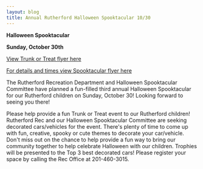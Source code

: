```yaml
---
layout: blog
title: Annual Rutherford Halloween Spooktacular 10/30
---
```


**Halloween Spooktacular**

**Sunday, October 30th**

[View Trunk or Treat flyer here](https://storage.googleapis.com/static.rutherford-nj.com/recreation/posts/2016_Halloween_TrunkorTreat.pdf)

[For details and times view Spooktacular flyer here](https://storage.googleapis.com/static.rutherford-nj.com/recreation/posts/2016_Halloween_Spooktacular.pdf)

The Rutherford Recreation Department and Halloween Spooktacular Committee have planned a fun-filled third annual Halloween Spooktacular for our Rutherford children on Sunday, October 30! Looking forward to seeing you there! 

Please help provide a fun Trunk or Treat event to our Rutherford children! Rutherford Rec and our Halloween Spooktacular Committee are seeking decorated cars/vehicles for the event. There's plenty of time to come up with fun, creative, spooky or cute themes to decorate your car/vehicle. Don't miss out on the chance to help provide a fun way to bring our community together to help celebrate Halloween with our children. Trophies will be presented to the Top 3 best decorated cars! Please register your space by calling the Rec Office at 201-460-3015.
